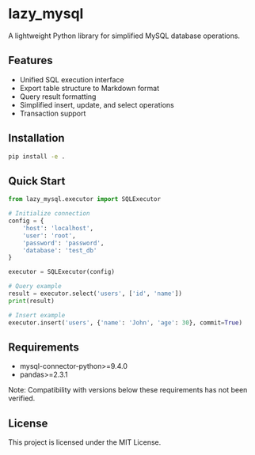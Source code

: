 # lazy_mysql

A lightweight Python library for simplified MySQL database operations.

## Features

- Unified SQL execution interface
- Export table structure to Markdown format
- Query result formatting
- Simplified insert, update, and select operations
- Transaction support

## Installation

```bash
pip install -e .
```

## Quick Start

```python
from lazy_mysql.executor import SQLExecutor

# Initialize connection
config = {
    'host': 'localhost',
    'user': 'root',
    'password': 'password',
    'database': 'test_db'
}

executor = SQLExecutor(config)

# Query example
result = executor.select('users', ['id', 'name'])
print(result)

# Insert example
executor.insert('users', {'name': 'John', 'age': 30}, commit=True)
```

## Requirements

- mysql-connector-python>=9.4.0
- pandas>=2.3.1

Note: Compatibility with versions below these requirements has not been verified.


## License
This project is licensed under the MIT License.